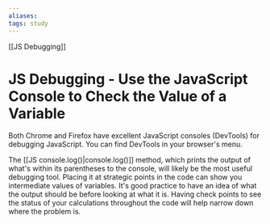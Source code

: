 ```yaml
---
aliases:
tags: study
---
```

[[JS Debugging]]
# JS Debugging - Use the JavaScript Console to Check the Value of a Variable
Both Chrome and Firefox have excellent JavaScript consoles (DevTools) for debugging JavaScript.
You can find DevTools in your browser's menu.

The [[JS console.log()|console.log()]] method, which prints the output of what's within its parentheses to the console, will likely be the most useful debugging tool. Placing it at strategic points in the code can show you intermediate values of variables. It's good practice to have an idea of what the output should be before looking at what it is. Having check points to see the status of your calculations throughout the code will help narrow down where the problem is.